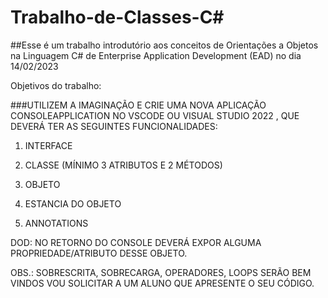 # Trabalho-de-Classes-C#
##Esse é um trabalho introdutório aos conceitos de Orientações a Objetos na Linguagem C# de Enterprise Application Development (EAD) no dia 14/02/2023

Objetivos do trabalho:

###UTILIZEM A IMAGINAÇÃO E CRIE UMA NOVA APLICAÇÃO CONSOLEAPPLICATION NO VSCODE OU VISUAL STUDIO 2022 , QUE DEVERÁ TER AS SEGUINTES FUNCIONALIDADES:

1) INTERFACE

2) CLASSE (MÍNIMO 3 ATRIBUTOS E 2 MÉTODOS)

3) OBJETO

4) ESTANCIA DO OBJETO

5) ANNOTATIONS


DOD: NO RETORNO DO CONSOLE DEVERÁ EXPOR ALGUMA PROPRIEDADE/ATRIBUTO DESSE OBJETO.


OBS.: SOBRESCRITA, SOBRECARGA, OPERADORES, LOOPS SERÃO BEM VINDOS
         VOU SOLICITAR A UM ALUNO QUE APRESENTE O SEU CÓDIGO.
